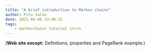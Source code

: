 ```yaml
---
title: "A brief introduction to Markov chains"
author: Pito Salas
date: 2021-04-06 13:40:22
tags:
    - markovchains tutorial intro
---
```


(**Web site except:** Definitions, properties and PageRank example.) 
